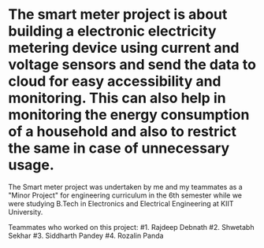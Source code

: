 # The smart meter project is about building a electronic electricity metering device using current and voltage sensors and send the data to cloud for easy accessibility and monitoring. This can also help in monitoring the energy consumption of a household and also to restrict the same in case of unnecessary usage.

The Smart meter project was undertaken by me and my teammates as a "Minor Project" for engineering curriculum in the 6th semester while we were studying B.Tech in Electronics and Electrical Engineering at KIIT University. 

Teammates who worked on this project:
#1. Rajdeep Debnath
#2. Shwetabh Sekhar
#3. Siddharth Pandey
#4. Rozalin Panda
